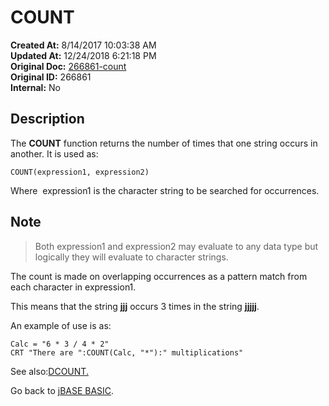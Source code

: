 # COUNT

**Created At:** 8/14/2017 10:03:38 AM  
**Updated At:** 12/24/2018 6:21:18 PM  
**Original Doc:** [266861-count](https://docs.jbase.com/36868-jbase-basic/266861-count)  
**Original ID:** 266861  
**Internal:** No  

## Description

The **COUNT** function returns the number of times that one string occurs in another. It is used as:

```
COUNT(expression1, expression2)
```

Where  expression1 is the character string to be searched for occurrences.

## Note

> Both expression1 and expression2 may evaluate to any data type but logically they will evaluate to character strings.

The count is made on overlapping occurrences as a pattern match from each character in expression1.

This means that the string **jjj** occurs 3 times in the string **jjjjj**.

An example of use is as:

```
Calc = "6 * 3 / 4 * 2"
CRT "There are ":COUNT(Calc, "*"):" multiplications"
```

See also:[DCOUNT.](./../dcount)

Go back to [jBASE BASIC](./../jbase-basic-programmers-reference-guide).
